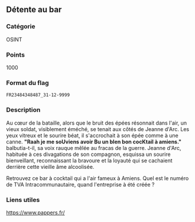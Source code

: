 ## Détente au bar

### Catégorie 

OSINT

### Points 

1000

### Format du flag 

`FR23484348487_31-12-9999`

### Description

Au cœur de la bataille, alors que le bruit des épées résonnait dans l'air, 
un vieux soldat, visiblement éméché, se tenait aux côtés de Jeanne d'Arc. 
Les yeux vitreux et le sourire béat, il s'accrochait à son épée comme à une 
canne. **"Raah je me soUviens avoir Bu un bIen bon cocKtail à amiens."** 
balbutia-t-il, sa voix rauque mêlée au fracas de la guerre. Jeanne d'Arc, 
habituée à ces divagations de son compagnon, esquissa un sourire bienveillant, 
reconnaissant la bravoure et la loyauté qui se cachaient derrière cette 
vieille âme alcoolisée.

Retrouvez ce bar à cocktail qui a l'air fameux à Amiens. Quel est le numéro 
de TVA Intracommunautaire, quand l'entreprise à été créée ?

### Liens utiles

https://www.pappers.fr/
